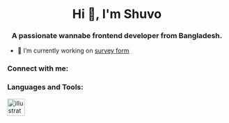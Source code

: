 <h1 align="center">Hi 👋, I'm Shuvo</h1>
<h3 align="center">A passionate wannabe frontend developer from Bangladesh.</h3>

- 🔭 I’m currently working on [survey form](https://github.com/shuvosarkar96/surveyform-prework.git)

<h3 align="left">Connect with me:</h3>
<p align="left">
</p>

<h3 align="left">Languages and Tools:</h3>
<p align="left"> <a href="https://www.adobe.com/in/products/illustrator.html" target="_blank" rel="noreferrer"> <img src="https://www.vectorlogo.zone/logos/adobe_illustrator/adobe_illustrator-icon.svg" alt="illustrator" width="40" height="40"/> </a> </p>
